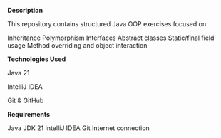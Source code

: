  **Description**

This repository contains structured Java OOP exercises focused on:

Inheritance
Polymorphism
Interfaces
Abstract classes
Static/final field usage
Method overriding and object interaction


 **Technologies Used**

Java 21

 IntelliJ IDEA

Git & GitHub

**Requirements**

 Java JDK 21
 IntelliJ IDEA
 Git
 Internet connection
